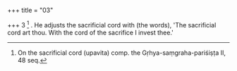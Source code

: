 +++
title = "03"

+++
3 [^2] . He adjusts the sacrificial cord with (the words), 'The sacrificial cord art thou. With the cord of the sacrifice I invest thee.'


[^2]:  On the sacrificial cord (upavita) comp. the Gṛhya-saṃgraha-pariśiṣṭa II, 48 seq.
